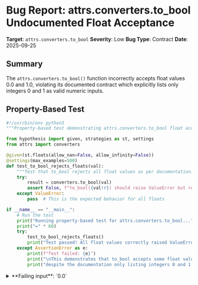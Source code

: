 # Bug Report: attrs.converters.to_bool Undocumented Float Acceptance

**Target**: `attrs.converters.to_bool`
**Severity**: Low
**Bug Type**: Contract
**Date**: 2025-09-25

## Summary

The `attrs.converters.to_bool()` function incorrectly accepts float values 0.0 and 1.0, violating its documented contract which explicitly lists only integers 0 and 1 as valid numeric inputs.

## Property-Based Test

```python
#!/usr/bin/env python3
"""Property-based test demonstrating attrs.converters.to_bool float acceptance bug"""

from hypothesis import given, strategies as st, settings
from attrs import converters

@given(st.floats(allow_nan=False, allow_infinity=False))
@settings(max_examples=500)
def test_to_bool_rejects_floats(val):
    """Test that to_bool rejects all float values as per documentation."""
    try:
        result = converters.to_bool(val)
        assert False, f"to_bool({val!r}) should raise ValueError but returned {result}"
    except ValueError:
        pass  # This is the expected behavior for all floats

if __name__ == "__main__":
    # Run the test
    print("Running property-based test for attrs.converters.to_bool...")
    print("=" * 60)
    try:
        test_to_bool_rejects_floats()
        print("Test passed! All float values correctly raised ValueError.")
    except AssertionError as e:
        print(f"Test failed: {e}")
        print("\nThis demonstrates that to_bool accepts some float values")
        print("despite the documentation only listing integers 0 and 1.")
```

<details>

<summary>
**Failing input**: `0.0`
</summary>
```
Running property-based test for attrs.converters.to_bool...
============================================================
Test failed: to_bool(0.0) should raise ValueError but returned False

This demonstrates that to_bool accepts some float values
despite the documentation only listing integers 0 and 1.
```
</details>

## Reproducing the Bug

```python
#!/usr/bin/env python3
"""Minimal reproduction of attrs.converters.to_bool float acceptance bug"""

from attrs import converters

# Test cases that should raise ValueError according to documentation
# but actually succeed (BUG)
print("Testing float values that should raise ValueError:")
print("-" * 50)

try:
    result = converters.to_bool(0.0)
    print(f"converters.to_bool(0.0) = {result} (BUG: Should raise ValueError)")
except ValueError as e:
    print(f"converters.to_bool(0.0) raised ValueError: {e}")

try:
    result = converters.to_bool(1.0)
    print(f"converters.to_bool(1.0) = {result} (BUG: Should raise ValueError)")
except ValueError as e:
    print(f"converters.to_bool(1.0) raised ValueError: {e}")

print("\n" + "=" * 50 + "\n")

# Test other float values to show inconsistency
print("Testing other float values (correctly raise ValueError):")
print("-" * 50)

test_values = [0.5, 1.5, 2.0, -1.0, 10.0]
for val in test_values:
    try:
        result = converters.to_bool(val)
        print(f"converters.to_bool({val}) = {result} (BUG: Should raise ValueError)")
    except ValueError as e:
        print(f"converters.to_bool({val}) correctly raised ValueError")

print("\n" + "=" * 50 + "\n")

# Demonstrate why this happens
print("Root cause - Python's equality behavior:")
print("-" * 50)
print(f"0.0 == 0: {0.0 == 0}")
print(f"1.0 == 1: {1.0 == 1}")
print(f"0.0 in (0,): {0.0 in (0,)}")
print(f"1.0 in (1,): {1.0 in (1,)}")

print("\n" + "=" * 50 + "\n")

# Show documented valid inputs for comparison
print("Documented valid inputs (from docstring):")
print("-" * 50)
print("Values mapping to True: True, 'true'/'t', 'yes'/'y', 'on', '1', 1")
print("Values mapping to False: False, 'false'/'f', 'no'/'n', 'off', '0', 0")
print("\nNote: The documentation lists integer 1 and 0, NOT float 1.0 and 0.0")
```

<details>

<summary>
converters.to_bool accepts floats 0.0 and 1.0 but rejects all other float values
</summary>
```
Testing float values that should raise ValueError:
--------------------------------------------------
converters.to_bool(0.0) = False (BUG: Should raise ValueError)
converters.to_bool(1.0) = True (BUG: Should raise ValueError)

==================================================

Testing other float values (correctly raise ValueError):
--------------------------------------------------
converters.to_bool(0.5) correctly raised ValueError
converters.to_bool(1.5) correctly raised ValueError
converters.to_bool(2.0) correctly raised ValueError
converters.to_bool(-1.0) correctly raised ValueError
converters.to_bool(10.0) correctly raised ValueError

==================================================

Root cause - Python's equality behavior:
--------------------------------------------------
0.0 == 0: True
1.0 == 1: True
0.0 in (0,): True
1.0 in (1,): True

==================================================

Documented valid inputs (from docstring):
--------------------------------------------------
Values mapping to True: True, 'true'/'t', 'yes'/'y', 'on', '1', 1
Values mapping to False: False, 'false'/'f', 'no'/'n', 'off', '0', 0

Note: The documentation lists integer 1 and 0, NOT float 1.0 and 0.0
```
</details>

## Why This Is A Bug

This violates the documented API contract in several ways:

1. **Explicit documentation**: The docstring at `/home/npc/pbt/agentic-pbt/envs/attrs_env/lib/python3.13/site-packages/attr/converters.py:125-151` explicitly lists the valid values:
   - For True: `True`, `"true"`/`"t"`, `"yes"`/`"y"`, `"on"`, `"1"`, `1` (integer)
   - For False: `False`, `"false"`/`"f"`, `"no"`/`"n"`, `"off"`, `"0"`, `0` (integer)

   The documentation specifically shows integer literals `0` and `1`, not float literals `0.0` and `1.0`.

2. **Inconsistent behavior**: The function rejects all other float values (0.5, 1.5, 2.0, etc.) with ValueError, but accepts 0.0 and 1.0. This inconsistency suggests unintended behavior rather than deliberate design.

3. **Type safety violation**: Users relying on the documented contract for strict type validation may encounter unexpected behavior when float values pass through without raising exceptions.

4. **Implementation detail leaking**: The bug occurs because Python's `in` operator uses equality checking, where `0.0 == 0` and `1.0 == 1` evaluate to `True`. This is an implementation detail that shouldn't affect the public API contract.

## Relevant Context

The bug stems from the implementation at lines 156-159 of `/home/npc/pbt/agentic-pbt/envs/attrs_env/lib/python3.13/site-packages/attr/converters.py`:

```python
if val in (True, "true", "t", "yes", "y", "on", "1", 1):
    return True
if val in (False, "false", "f", "no", "n", "off", "0", 0):
    return False
```

The `in` operator uses Python's equality semantics, where:
- `0.0 in (0,)` returns `True` because `0.0 == 0`
- `1.0 in (1,)` returns `True` because `1.0 == 1`

This is a common pitfall in Python when mixing numeric types in membership tests. The attrs library documentation is available at https://www.attrs.org/en/stable/api.html#converters and confirms the same values as the inline documentation.

## Proposed Fix

```diff
--- a/attr/converters.py
+++ b/attr/converters.py
@@ -153,10 +153,14 @@ def to_bool(val):
     if isinstance(val, str):
         val = val.lower()

-    if val in (True, "true", "t", "yes", "y", "on", "1", 1):
+    truthy = (True, "true", "t", "yes", "y", "on", "1", 1)
+    falsy = (False, "false", "f", "no", "n", "off", "0", 0)
+
+    # Check membership and ensure type matches documented types (bool, str, int)
+    if val in truthy and type(val) in (bool, str, int):
         return True
-    if val in (False, "false", "f", "no", "n", "off", "0", 0):
+    if val in falsy and type(val) in (bool, str, int):
         return False

     msg = f"Cannot convert value to bool: {val!r}"
     raise ValueError(msg)
```
